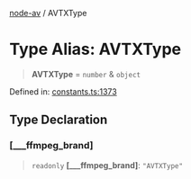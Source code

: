 [node-av](../globals.md) / AVTXType

# Type Alias: AVTXType

> **AVTXType** = `number` & `object`

Defined in: [constants.ts:1373](https://github.com/seydx/av/blob/f8631fc881b394300b1479f511d55cf1c370a87f/src/constants/constants.ts#L1373)

## Type Declaration

### \[\_\_\_ffmpeg\_brand\]

> `readonly` **\[\_\_\_ffmpeg\_brand\]**: `"AVTXType"`
